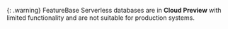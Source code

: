 {: .warning}
FeatureBase Serverless databases are in **Cloud Preview** with limited functionality and are not suitable for production systems.
